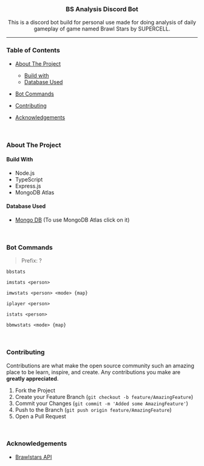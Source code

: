 <h3 align='center'>BS Analysis Discord Bot</h3>

<p align='center'>
    This is a discord bot build for personal use made for doing analysis of daily gameplay of game named Brawl Stars by SUPERCELL.
</p>

---

<h3>Table of Contents</h3>

-   [About The Project](#about-the-project)

    -   [Build with](#build-with)
    -   [Database Used](#database-used)

-   [Bot Commands](#bot-commands)
-   [Contributing](#contributing)
-   [Acknowledgements](#acknowledgements)

<br>

### About The Project

#### Build With

-   Node.js
-   TypeScript
-   Express.js
-   MongoDB Atlas

#### Database Used

-   [Mongo DB](https://www.mongodb.com/cloud/atlas) (To use MongoDB Atlas click on it)

<br>

### Bot Commands

> Prefix: ?

`bbstats`

`imstats <person>`

`imwstats <person> <mode> {map}`

`iplayer <person>`

`istats <person>`

`bbmwstats <mode> {map}`

<br>

### Contributing

Contributions are what make the open source community such an amazing place to be learn, inspire, and create. Any contributions you make are **greatly appreciated**.

1. Fork the Project
2. Create your Feature Branch (`git checkout -b feature/AmazingFeature`)
3. Commit your Changes (`git commit -m 'Added some AmazingFeature'`)
4. Push to the Branch (`git push origin feature/AmazingFeature`)
5. Open a Pull Request

<br>

### Acknowledgements

-   [Brawlstars API](https://developer.brawlstars.com/#/documentation)
